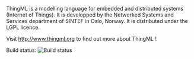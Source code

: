 ThingML is a modelling language for embedded and distributed systems (Internet of Things).
It is developped by the Networked Systems and Services department of SINTEF in Oslo, Norway.
It is distributed under the LGPL licence.

Visit http://www.thingml.org to find out more about ThingML !

Build status: ![Build status](http://build.thingml.org/job/Build%20ThingML%20Components/lastBuild/buildStatus)
